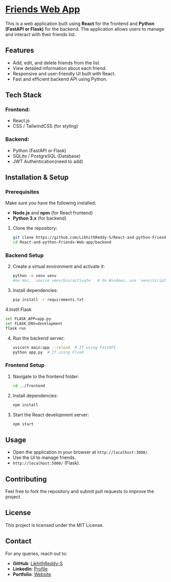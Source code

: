 # [Friends Web App](https://react-and-python-friends-web-app.vercel.app/)


This is a web application built using **React** for the frontend and **Python (FastAPI or Flask)** for the backend. The application allows users to manage and interact with their friends list.

## Features
- Add, edit, and delete friends from the list.
- View detailed information about each friend.
- Responsive and user-friendly UI built with React.
- Fast and efficient backend API using Python.

## Tech Stack
### Frontend:
- React.js
- CSS / TailwindCSS (for styling)

### Backend:
- Python (FastAPI or Flask)
- SQLite / PostgreSQL (Database)
- JWT Authentication(need to add)

## Installation & Setup
### Prerequisites
Make sure you have the following installed:
- **Node.js** and **npm** (for React frontend)
- **Python 3.x** (for backend)
1. Clone the repository:
   ```sh
   git clone https://github.com/LikhithReddy-S/React-and-python-Friends-Web-app.git
   cd React-and-python-Friends-Web-app/backend
   ```

### Backend Setup

2. Create a virtual environment and activate it:
   ```sh
   python -m venv venv
   #on mac, `source venv/bin/activate`  # On Windows, use `venv\Scripts\activate`
   ```
3. Install dependencies:
   ```sh
   pip install -r requirements.txt
   ```
4.Instll Flask
   ```sh
   set FLASK_APP=app.py
   set FLASK_ENV=development
   flask run
   ```

4. Run the backend server:
   ```sh
   uvicorn main:app --reload  # If using FastAPI
   python app.py  # If using Flask
   ```

### Frontend Setup
1. Navigate to the frontend folder:
   ```sh
   cd ../frontend
   ```
2. Install dependencies:
   ```sh
   npm install
   ```
3. Start the React development server:
   ```sh
   npm start
   ```

## Usage
- Open the application in your browser at `http://localhost:3000/`.
- Use the UI to manage friends.
- `http://localhost:5000/` (Flask).

## Contributing
Feel free to fork the repository and submit pull requests to improve the project.

## License
This project is licensed under the MIT License.

## Contact
For any queries, reach out to:
- **GitHub**: [LikhithReddy-S](https://github.com/LikhithReddy-S)
- **LinkedIn**: [Profile](https://www.linkedin.com/in/likhithreddys/)
- **Portfolio**: [Website](https://likhithreddy-s.github.io/my-port/)

